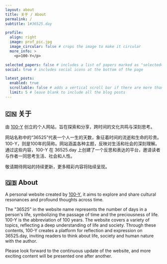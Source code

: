 ```yaml
---
layout: about
title: 关于 / About
permalink: /
subtitle: 1#36525.day

profile:
  align: right
  image: prof_pic.jpg
  image_circular: false # crops the image to make it circular
  more_info: >
    <p>100-Y</p>

selected_papers: false # includes a list of papers marked as "selected={true}"
social: true # includes social icons at the bottom of the page

latest_posts:
  enabled: true
  scrollable: false # adds a vertical scroll bar if there are more than 3 new posts items
  limit: 5 # leave blank to include all the blog posts
---
```


## 🇨🇳 关于

由 <a href='https://36525.day/'>100-Y</a> 创立的个人网站，旨在探索和分享，跨时间的文化共鸣与深刻思考。

网站名称中的“36525”代表一个人一生的天数，象征着时间的流逝和生命的珍贵。100-Y，则是100年的简称。网站涵盖各种主题，反映对生活和社会的深刻理解。通过这些内容，100-Y 在 36525.day 上创建了一个反思和表达的平台，邀请读者与作者一同思考生活、社会和人性。

敬请期待网站的持续更新，更多精彩内容将陆续呈现。

## 🇬🇧 About

A personal website created by <a href='https://36525.day/'>100-Y</a>, it aims to explore and share cultural resonances and profound thoughts across time.

The "36525" in the website name represents the number of days in a person's life, symbolizing the passage of time and the preciousness of life. 100-Y is the abbreviation of 100 years. The website covers a variety of topics, reflecting a deep understanding of life and society. Through these contents, 100-Y creates a platform for reflection and expression on 36525.day, inviting readers to think about life, society and human nature with the author.

Please look forward to the continuous update of the website, and more exciting content will be presented one after another.